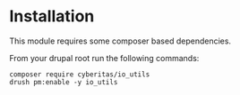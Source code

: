 # Installation
This module requires some composer based dependencies.

From your drupal root run the following commands:

    composer require cyberitas/io_utils
    drush pm:enable -y io_utils

